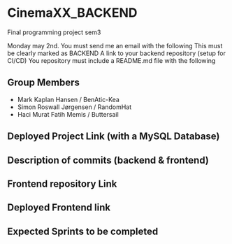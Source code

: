 # CinemaXX_BACKEND
Final programming project sem3

Monday may 2nd.
You must send me an email with the following
This must be clearly marked as BACKEND
A link to your backend repository (setup for CI/CD)
You repository must include a README.md file with the following

## Group Members
- Mark Kaplan Hansen / BenAtic-Kea
- Simon Roswall Jørgensen / RandomHat
- Haci Murat Fatih Memis / Buttersail

## Deployed Project Link (with a MySQL Database)

## Description of commits (backend & frontend)

## Frontend repository Link

## Deployed Frontend link

## Expected Sprints to be completed

